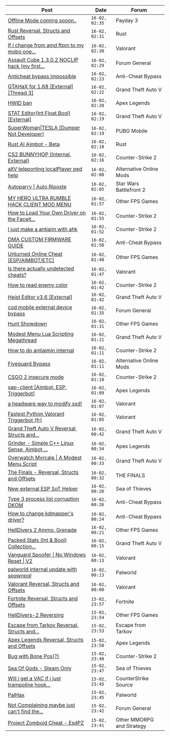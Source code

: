 |Post|Date|Forum|
|----|----|-----|
|[Offline Mode coming sooon..](https://www.unknowncheats.me/forum/payday-3-a/623699-offline-mode-coming-sooon.html)|`16-02, 02:35`|Payday 3|
|[Rust Reversal, Structs and Offsets](https://www.unknowncheats.me/forum/rust/164256-rust-reversal-structs-offsets.html)|`16-02, 02:31`|Rust|
|[If i change from amd ftpm to my mobo one...](https://www.unknowncheats.me/forum/valorant/623670-change-amd-ftpm-mobo-bypass-tpm.html)|`16-02, 02:30`|Valorant|
|[Assault Cube 1.3.0.2 NOCLIP hack (my first...](https://www.unknowncheats.me/forum/forum-general/618145-assault-cube-1-3-0-2-noclip-hack-hack.html)|`16-02, 02:29`|Forum General|
|[Anticheat bypass impossible](https://www.unknowncheats.me/forum/anti-cheat-bypass/621815-anticheat-bypass-impossible.html)|`16-02, 02:23`|Anti-Cheat Bypass|
|[GTAHaX for 1.68 \[External\] \[Thread 3\]](https://www.unknowncheats.me/forum/grand-theft-auto-v/461672-gtahax-1-68-external-thread-3-a.html)|`16-02, 02:22`|Grand Theft Auto V|
|[HWID ban](https://www.unknowncheats.me/forum/apex-legends/613896-hwid-ban.html)|`16-02, 02:20`|Apex Legends|
|[STAT Editor(Int,Float,Bool)\[External\]](https://www.unknowncheats.me/forum/grand-theft-auto-v/476043-stat-editor-int-float-bool-external.html)|`16-02, 02:19`|Grand Theft Auto V|
|[SuperWoman\|TESLA \[Dumper Not Developer\]](https://www.unknowncheats.me/forum/pubg-mobile/623639-superwoman-tesla-dumper-developer.html)|`16-02, 02:19`|PUBG Mobile|
|[Rust AI Aimbot - Beta](https://www.unknowncheats.me/forum/rust/620721-rust-ai-aimbot-beta.html)|`16-02, 02:18`|Rust|
|[CS2 BUNNYHOP (Internal, External)](https://www.unknowncheats.me/forum/counter-strike-2-a/623328-cs2-bunnyhop-internal-external.html)|`16-02, 02:16`|Counter-Strike 2|
|[altV teleporting localPlayer ped help](https://www.unknowncheats.me/forum/alternative-online-mods/623658-altv-teleporting-localplayer-ped-help.html)|`16-02, 02:08`|Alternative Online Mods|
|[Autoparry \| Auto Riposte](https://www.unknowncheats.me/forum/star-wars-battlefront-2-a/621074-autoparry-auto-riposte.html)|`16-02, 02:05`|Star Wars Battlefront 2|
|[MY HERO ULTRA RUMBLE HACK CLIENT MOD MENU](https://www.unknowncheats.me/forum/other-fps-games/617205-hero-ultra-rumble-hack-client-mod-menu.html)|`16-02, 01:57`|Other FPS Games|
|[How to Load Your Own Driver on the Faceit...](https://www.unknowncheats.me/forum/counter-strike-2-a/623693-load-own-driver-faceit-platform.html)|`16-02, 01:55`|Counter-Strike 2|
|[I just make a antiaim with ahk](https://www.unknowncheats.me/forum/counter-strike-2-a/623617-antiaim-ahk.html)|`16-02, 01:52`|Counter-Strike 2|
|[DMA CUSTOM FIRMWARE GUIDE](https://www.unknowncheats.me/forum/anti-cheat-bypass/613135-dma-custom-firmware-guide.html)|`16-02, 01:50`|Anti-Cheat Bypass|
|[Unturned Online Cheat \[ESP/AIMBOT/ETC\]](https://www.unknowncheats.me/forum/other-fps-games/618970-unturned-online-cheat-esp-aimbot-etc.html)|`16-02, 01:48`|Other FPS Games|
|[Is there actually undetected cheats?](https://www.unknowncheats.me/forum/valorant/623692-actually-undetected-cheats.html)|`16-02, 01:47`|Valorant|
|[How to read enemy color](https://www.unknowncheats.me/forum/counter-strike-2-a/623644-read-enemy-color.html)|`16-02, 01:42`|Counter-Strike 2|
|[Heist Editor v3.6 \[External\]](https://www.unknowncheats.me/forum/grand-theft-auto-v/451205-heist-editor-v3-6-external.html)|`16-02, 01:42`|Grand Theft Auto V|
|[cod mobile external device bypass](https://www.unknowncheats.me/forum/forum-general/623691-cod-mobile-external-device-bypass.html)|`16-02, 01:35`|Forum General|
|[Hunt Showdown](https://www.unknowncheats.me/forum/other-fps-games/350352-hunt-showdown.html)|`16-02, 01:31`|Other FPS Games|
|[Modest Menu Lua Scripting Megathread](https://www.unknowncheats.me/forum/grand-theft-auto-v/463868-modest-menu-lua-scripting-megathread.html)|`16-02, 01:21`|Grand Theft Auto V|
|[How to do antiaimin internal](https://www.unknowncheats.me/forum/counter-strike-2-a/623479-antiaimin-internal.html)|`16-02, 01:11`|Counter-Strike 2|
|[Fiveguard Bypass](https://www.unknowncheats.me/forum/alternative-online-mods/623631-fiveguard-bypass.html)|`16-02, 01:11`|Alternative Online Mods|
|[CSGO 2 insecure mode](https://www.unknowncheats.me/forum/counter-strike-2-a/623689-csgo-2-insecure-mode.html)|`16-02, 01:10`|Counter-Strike 2|
|[xap-client \[Aimbot, ESP, Triggerbot\]](https://www.unknowncheats.me/forum/apex-legends/606842-xap-client-aimbot-esp-triggerbot.html)|`16-02, 01:09`|Apex Legends|
|[a headware way to modify ssd!](https://www.unknowncheats.me/forum/valorant/623449-headware-modify-ssd.html)|`16-02, 01:07`|Valorant|
|[Fastest Python Valorant Triggerbot (fr)](https://www.unknowncheats.me/forum/valorant/612762-fastest-python-valorant-triggerbot-fr.html)|`16-02, 01:05`|Valorant|
|[Grand Theft Auto V Reversal, Structs and...](https://www.unknowncheats.me/forum/grand-theft-auto-v/144028-grand-theft-auto-reversal-structs-offsets.html)|`16-02, 00:42`|Grand Theft Auto V|
|[Grinder - Simple C++ Linux Sense, Aimbot,...](https://www.unknowncheats.me/forum/apex-legends/605888-grinder-simple-linux-sense-aimbot-triggerbot.html)|`16-02, 00:34`|Apex Legends|
|[Overwatch Myrcale \| A Modest Menu Script](https://www.unknowncheats.me/forum/grand-theft-auto-v/617236-overwatch-myrcale-modest-menu-script.html)|`16-02, 00:33`|Grand Theft Auto V|
|[The Finals - Reversal, Structs and Offsets](https://www.unknowncheats.me/forum/the-finals/516372-finals-reversal-structs-offsets.html)|`16-02, 00:32`|THE FINALS|
|[New external ESP SoT Helper](https://www.unknowncheats.me/forum/sea-of-thieves/581265-external-esp-sot-helper.html)|`16-02, 00:26`|Sea of Thieves|
|[Type 3 process list corruption DKOM](https://www.unknowncheats.me/forum/anti-cheat-bypass/623441-type-3-process-list-corruption-dkom.html)|`16-02, 00:26`|Anti-Cheat Bypass|
|[How to change kdmapper's driver?](https://www.unknowncheats.me/forum/anti-cheat-bypass/623618-change-kdmappers-driver.html)|`16-02, 00:24`|Anti-Cheat Bypass|
|[HellDivers 2 Ammo, Grenade](https://www.unknowncheats.me/forum/other-fps-games/623518-helldivers-2-ammo-grenade.html)|`16-02, 00:21`|Other FPS Games|
|[Packed Stats (Int & Bool) Collection...](https://www.unknowncheats.me/forum/grand-theft-auto-v/578963-packed-stats-int-bool-collection-thread.html)|`16-02, 00:15`|Grand Theft Auto V|
|[Vanguard Spoofer \| No Windows Reset \| V2](https://www.unknowncheats.me/forum/valorant/589803-vanguard-spoofer-windows-reset-v2.html)|`16-02, 00:13`|Valorant|
|[palworld internal update with *spawnpal*](https://www.unknowncheats.me/forum/palworld/623520-palworld-internal-update-spawnpal.html)|`16-02, 00:13`|Palworld|
|[Valorant Reversal, Structs and Offsets](https://www.unknowncheats.me/forum/valorant/385792-valorant-reversal-structs-offsets.html)|`16-02, 00:00`|Valorant|
|[Fortnite Reversal, Structs and Offsets](https://www.unknowncheats.me/forum/fortnite/235061-fortnite-reversal-structs-offsets.html)|`15-02, 23:57`|Fortnite|
|[HellDivers-2 Reversing](https://www.unknowncheats.me/forum/other-fps-games/623128-helldivers-2-reversing.html)|`15-02, 23:54`|Other FPS Games|
|[Escape from Tarkov Reversal, Structs and...](https://www.unknowncheats.me/forum/escape-from-tarkov/226519-escape-tarkov-reversal-structs-offsets.html)|`15-02, 23:53`|Escape from Tarkov|
|[Apex Legends Reversal, Structs and Offsets](https://www.unknowncheats.me/forum/apex-legends/319804-apex-legends-reversal-structs-offsets.html)|`15-02, 23:50`|Apex Legends|
|[Bug with Bone Pos(?)](https://www.unknowncheats.me/forum/counter-strike-2-a/623645-bug-bone-pos.html)|`15-02, 23:48`|Counter-Strike 2|
|[Sea Of Gods - Steam Only](https://www.unknowncheats.me/forum/sea-of-thieves/614719-sea-gods-steam.html)|`15-02, 23:47`|Sea of Thieves|
|[Will i get a VAC if i just trampoline hook...](https://www.unknowncheats.me/forum/counterstrike-source/623669-vac-trampoline-hook.html)|`15-02, 23:45`|CounterStrike Source|
|[PalHax](https://www.unknowncheats.me/forum/palworld/623563-palhax.html)|`15-02, 23:45`|Palworld|
|[Not Complaining maybe just can't find the...](https://www.unknowncheats.me/forum/forum-general/623640-complaining-maybe-cant-resources.html)|`15-02, 23:42`|Forum General|
|[Project Zomboid Cheat - EsdPZ](https://www.unknowncheats.me/forum/other-mmorpg-and-strategy/584072-project-zomboid-cheat-esdpz.html)|`15-02, 23:41`|Other MMORPG and Strategy|
